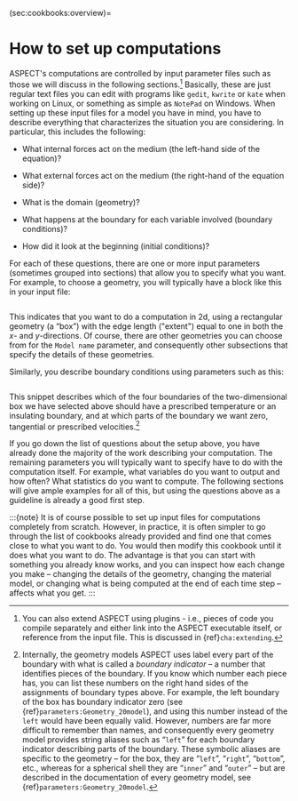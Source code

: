 (sec:cookbooks:overview)=
# How to set up computations

<span class="smallcaps">ASPECT</span>'s computations are controlled by
input parameter files such as those we will discuss in the following
sections.[^footnote1] Basically, these are just regular text files you can edit with
programs like `gedit`, `kwrite` or `kate` when working on Linux, or something
as simple as `NotePad` on Windows. When setting up these input files for a
model you have in mind, you have to describe everything that characterizes the
situation you are considering. In particular, this includes the following:

-   What internal forces act on the medium (the left-hand side of the equation)?

-   What external forces act on the medium (the right-hand of the equation side)?

-   What is the domain (geometry)?

-   What happens at the boundary for each variable involved (boundary
    conditions)?

-   How did it look at the beginning (initial conditions)?

For each of these questions, there are one or more input parameters (sometimes
grouped into sections) that allow you to specify what you want. For example,
to choose a geometry, you will typically have a block like this in your input
file:

```{literalinclude} ../../../manual/cookbooks/overview/doc/geometry.part.prm
```

This indicates that you want to do a computation in 2d, using a rectangular
geometry (a &ldquo;box&rdquo;) with the edge length ("extent") equal to one in both the $x$-
and $y$-directions. Of course, there are other geometries you can choose from
for the `Model name` parameter, and consequently other subsections that
specify the details of these geometries.

Similarly, you describe boundary conditions using parameters such as this:

```{literalinclude} ../../../manual/cookbooks/overview/doc/boundary-conditions.part.prm
```

This snippet describes which of the four boundaries of the two-dimensional box
we have selected above should have a prescribed temperature or an insulating
boundary, and at which parts of the boundary we want zero, tangential or
prescribed velocities.[^footnote2]

If you go down the list of questions about the setup above, you have already
done the majority of the work describing your computation. The remaining
parameters you will typically want to specify have to do with the computation
itself. For example, what variables do you want to output and how often? What
statistics do you want to compute. The following sections will give ample
examples for all of this, but using the questions above as a guideline is
already a good first step.

:::{note}
It is of course possible to set up input files for computations completely from scratch.
However, in practice, it is often simpler to go through the list of cookbooks already provided and
find one that comes close to what you want to do. You would then modify this cookbook until it
does what you want to do. The advantage is that you can start with something you already know
works, and you can inspect how each change you make – changing the details of the geometry,
changing the material model, or changing what is being computed at the end of each time step –
affects what you get.
:::

[^footnote1]: You can also extend ASPECT using plugins - i.e., pieces of code you compile separately and either link into the ASPECT executable itself, or reference from the input file. This is discussed in {ref}`cha:extending`.

[^footnote2]: Internally, the geometry models ASPECT uses label every part of the boundary with what is called a *boundary indicator*
– a number that identifies pieces of the boundary. If you know which number each piece has, you can list these numbers on
the right hand sides of the assignments of boundary types above. For example, the left boundary of the box has boundary
indicator zero (see {ref}`parameters:Geometry_20model`), and using this number instead of the `left` would have been equally valid. However, numbers
are far more difficult to remember than names, and consequently every geometry model provides string aliases such as “`left`”
for each boundary indicator describing parts of the boundary. These symbolic aliases are specific to the geometry – for the box,
they are “`left`”, “`right`”, “`bottom`”, etc., whereas for a spherical shell they are “`inner`” and “`outer`” – but are described in the
documentation of every geometry model, see {ref}`parameters:Geometry_20model`.
